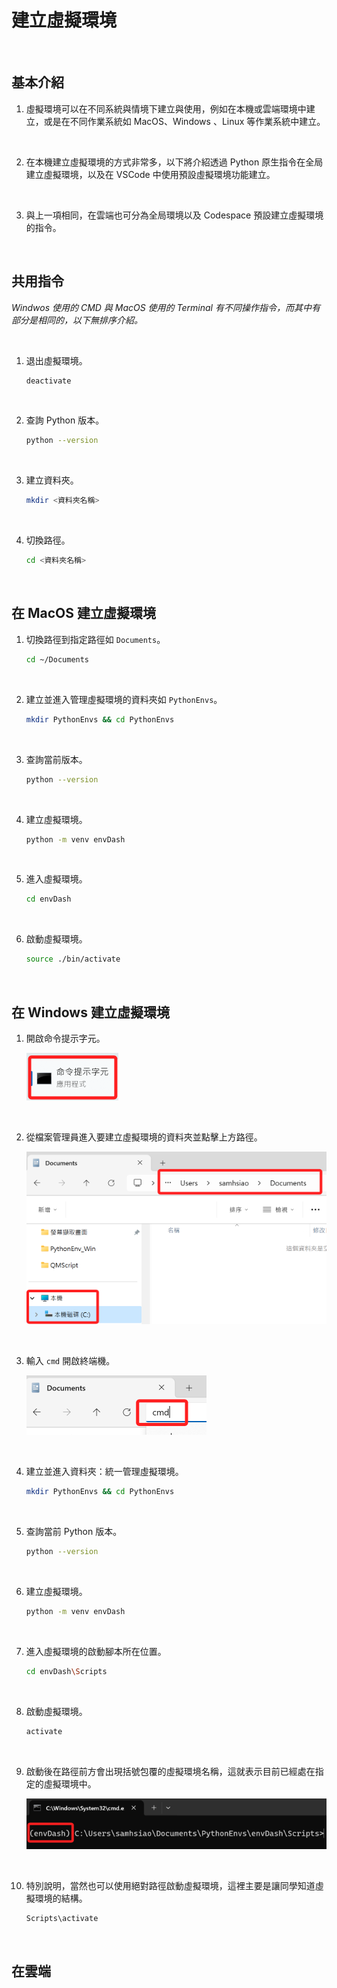 # 建立虛擬環境

<br>

## 基本介紹

1. 虛擬環境可以在不同系統與情境下建立與使用，例如在本機或雲端環境中建立，或是在不同作業系統如 MacOS、Windows 、Linux 等作業系統中建立。

<br>

2. 在本機建立虛擬環境的方式非常多，以下將介紹透過 Python 原生指令在全局建立虛擬環境，以及在 VSCode 中使用預設虛擬環境功能建立。

<br>

3. 與上一項相同，在雲端也可分為全局環境以及 Codespace 預設建立虛擬環境的指令。

<br>

## 共用指令

_Windwos 使用的 CMD 與 MacOS 使用的 Terminal 有不同操作指令，而其中有部分是相同的，以下無排序介紹。_

<br>

1. 退出虛擬環境。

    ```bash
    deactivate
    ```

<br>

2. 查詢 Python 版本。

    ```bash
    python --version
    ```

<br>

3. 建立資料夾。

    ```bash
    mkdir <資料夾名稱>
    ```

<br>

4. 切換路徑。

    ```bash
    cd <資料夾名稱>
    ```

<br>

## 在 MacOS 建立虛擬環境

1. 切換路徑到指定路徑如 `Documents`。

    ```bash
    cd ~/Documents
    ```

<br>

2. 建立並進入管理虛擬環境的資料夾如 `PythonEnvs`。

    ```bash
    mkdir PythonEnvs && cd PythonEnvs
    ```

<br>

3. 查詢當前版本。

    ```bash
    python --version
    ```

<br>

4. 建立虛擬環境。

    ```bash
    python -m venv envDash
    ```

<br>

5. 進入虛擬環境。

    ```bash
    cd envDash
    ```

<br>

6. 啟動虛擬環境。

    ```bash
    source ./bin/activate
    ```

<br>

## 在 Windows 建立虛擬環境

1. 開啟命令提示字元。

    ![](images/img_01.png)

<br>

2. 從檔案管理員進入要建立虛擬環境的資料夾並點擊上方路徑。

    ![](images/img_02.png)

<br>

3. 輸入 `cmd` 開啟終端機。

    ![](images/img_03.png)

<br>

4. 建立並進入資料夾：統一管理虛擬環境。

    ```bash
    mkdir PythonEnvs && cd PythonEnvs
    ```

<br>

5. 查詢當前 Python 版本。

    ```bash
    python --version
    ```

<br>

6. 建立虛擬環境。

    ```bash
    python -m venv envDash
    ```

<br>

7. 進入虛擬環境的啟動腳本所在位置。

    ```bash
    cd envDash\Scripts
    ```

<br>

8. 啟動虛擬環境。

    ```bash
    activate
    ```

<br>

9. 啟動後在路徑前方會出現括號包覆的虛擬環境名稱，這就表示目前已經處在指定的虛擬環境中。

    ![](images/img_04.png)

<br>

10. 特別說明，當然也可以使用絕對路徑啟動虛擬環境，這裡主要是讓同學知道虛擬環境的結構。

    ```bash
    Scripts\activate
    ```

<br>


## 在雲端